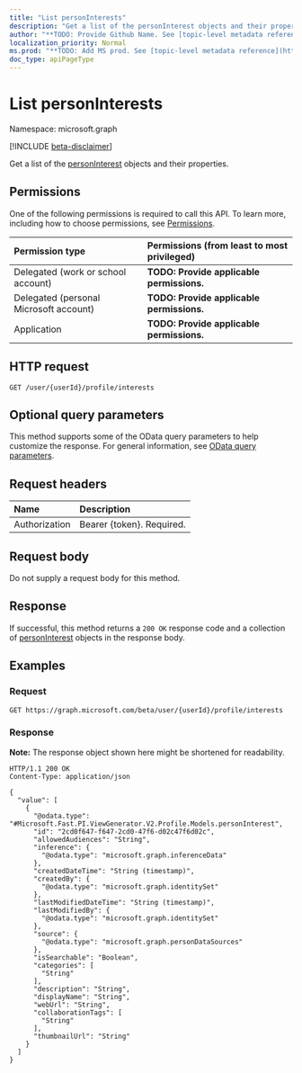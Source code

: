 ```yaml
---
title: "List personInterests"
description: "Get a list of the personInterest objects and their properties."
author: "**TODO: Provide Github Name. See [topic-level metadata reference](https://msgo.azurewebsites.net/add/document/guidelines/metadata.html#topic-level-metadata)**"
localization_priority: Normal
ms.prod: "**TODO: Add MS prod. See [topic-level metadata reference](https://msgo.azurewebsites.net/add/document/guidelines/metadata.html#topic-level-metadata)**"
doc_type: apiPageType
---
```


# List personInterests
Namespace: microsoft.graph

[!INCLUDE [beta-disclaimer](../../includes/beta-disclaimer.md)]

Get a list of the [personInterest](../resources/personinterest.md) objects and their properties.

## Permissions
One of the following permissions is required to call this API. To learn more, including how to choose permissions, see [Permissions](/graph/permissions-reference).

|Permission type|Permissions (from least to most privileged)|
|:---|:---|
|Delegated (work or school account)|**TODO: Provide applicable permissions.**|
|Delegated (personal Microsoft account)|**TODO: Provide applicable permissions.**|
|Application|**TODO: Provide applicable permissions.**|

## HTTP request

<!-- {
  "blockType": "ignored"
}
-->
``` http
GET /user/{userId}/profile/interests
```

## Optional query parameters
This method supports some of the OData query parameters to help customize the response. For general information, see [OData query parameters](/graph/query-parameters).

## Request headers
|Name|Description|
|:---|:---|
|Authorization|Bearer {token}. Required.|

## Request body
Do not supply a request body for this method.

## Response

If successful, this method returns a `200 OK` response code and a collection of [personInterest](../resources/personinterest.md) objects in the response body.

## Examples

### Request
<!-- {
  "blockType": "request",
  "name": "list_personinterest"
}
-->
``` http
GET https://graph.microsoft.com/beta/user/{userId}/profile/interests
```


### Response
**Note:** The response object shown here might be shortened for readability.
<!-- {
  "blockType": "response",
  "truncated": true,
  "@odata.type": "Collection(Microsoft.Fast.PI.ViewGenerator.V2.Profile.Models.personInterest)"
}
-->
``` http
HTTP/1.1 200 OK
Content-Type: application/json

{
  "value": [
    {
      "@odata.type": "#Microsoft.Fast.PI.ViewGenerator.V2.Profile.Models.personInterest",
      "id": "2cd0f647-f647-2cd0-47f6-d02c47f6d02c",
      "allowedAudiences": "String",
      "inference": {
        "@odata.type": "microsoft.graph.inferenceData"
      },
      "createdDateTime": "String (timestamp)",
      "createdBy": {
        "@odata.type": "microsoft.graph.identitySet"
      },
      "lastModifiedDateTime": "String (timestamp)",
      "lastModifiedBy": {
        "@odata.type": "microsoft.graph.identitySet"
      },
      "source": {
        "@odata.type": "microsoft.graph.personDataSources"
      },
      "isSearchable": "Boolean",
      "categories": [
        "String"
      ],
      "description": "String",
      "displayName": "String",
      "webUrl": "String",
      "collaborationTags": [
        "String"
      ],
      "thumbnailUrl": "String"
    }
  ]
}
```

